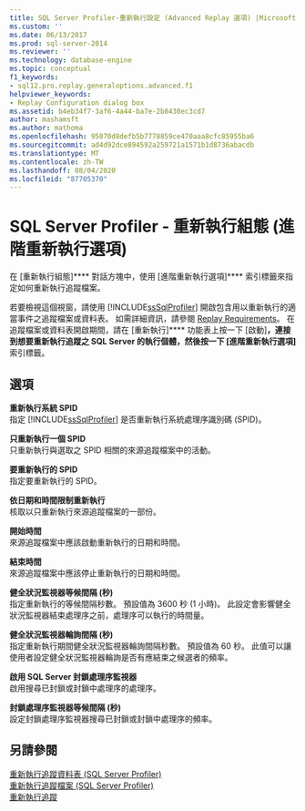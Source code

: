 ```yaml
---
title: SQL Server Profiler-重新執行設定 (Advanced Replay 選項) |Microsoft Docs
ms.custom: ''
ms.date: 06/13/2017
ms.prod: sql-server-2014
ms.reviewer: ''
ms.technology: database-engine
ms.topic: conceptual
f1_keywords:
- sql12.pro.replay.generaloptions.advanced.f1
helpviewer_keywords:
- Replay Configuration dialog box
ms.assetid: b4eb34f7-3af6-4a44-ba7e-2b8430ec3cd7
author: mashamsft
ms.author: mathoma
ms.openlocfilehash: 95070d8defb5b7778859ce470aaa8cfc85955ba6
ms.sourcegitcommit: ad4d92dce894592a259721a1571b1d8736abacdb
ms.translationtype: MT
ms.contentlocale: zh-TW
ms.lasthandoff: 08/04/2020
ms.locfileid: "87705370"
---
```

# <a name="sql-server-profiler---replay-configuration-advanced-replay-options"></a>SQL Server Profiler - 重新執行組態 (進階重新執行選項)
  在 [重新執行組態]**** 對話方塊中，使用 [進階重新執行選項]**** 索引標籤來指定如何重新執行追蹤檔案。  
  
 若要檢視這個視窗，請使用 [!INCLUDE[ssSqlProfiler](../includes/sssqlprofiler-md.md)] 開啟包含用以重新執行的適當事件之追蹤檔案或資料表。 如需詳細資訊，請參閱 [Replay Requirements](../tools/sql-server-profiler/replay-requirements.md)。 在追蹤檔案或資料表開啟期間，請在 [重新執行]**** 功能表上按一下 [啟動]****，連接到想要重新執行追蹤之 SQL Server 的執行個體，然後按一下 [進階重新執行選項]**** 索引標籤。  
  
## <a name="options"></a>選項  
 **重新執行系統 SPID**  
 指定 [!INCLUDE[ssSqlProfiler](../includes/sssqlprofiler-md.md)] 是否重新執行系統處理序識別碼 (SPID)。  
  
 **只重新執行一個 SPID**  
 只重新執行與選取之 SPID 相關的來源追蹤檔案中的活動。  
  
 **要重新執行的 SPID**  
 指定要重新執行的 SPID。  
  
 **依日期和時間限制重新執行**  
 核取以只重新執行來源追蹤檔案的一部份。  
  
 **開始時間**  
 來源追蹤檔案中應該啟動重新執行的日期和時間。  
  
 **結束時間**  
 來源追蹤檔案中應該停止重新執行的日期和時間。  
  
 **健全狀況監視器等候間隔 (秒)**  
 指定重新執行的等候間隔秒數。 預設值為 3600 秒 (1 小時)。 此設定會影響健全狀況監視器結束處理序之前，處理序可以執行的時間量。  
  
 **健全狀況監視器輪詢間隔 (秒)**  
 指定重新執行期間健全狀況監視器輪詢間隔秒數。 預設值為 60 秒。 此值可以讓使用者設定健全狀況監視器輪詢是否有應結束之候選者的頻率。  
  
 **啟用 SQL Server 封鎖處理序監視器**  
 啟用搜尋已封鎖或封鎖中處理序的處理序。  
  
 **封鎖處理序監視器等候間隔 (秒)**  
 設定封鎖處理序監視器搜尋已封鎖或封鎖中處理序的頻率。  
  
## <a name="see-also"></a>另請參閱  
 [重新執行追蹤資料表 &#40;SQL Server Profiler&#41;](../tools/sql-server-profiler/replay-a-trace-table-sql-server-profiler.md)   
 [重新執行追蹤檔案 &#40;SQL Server Profiler&#41;](../tools/sql-server-profiler/replay-a-trace-file-sql-server-profiler.md)   
 [重新執行追蹤](../tools/sql-server-profiler/replay-traces.md)  
  
  
